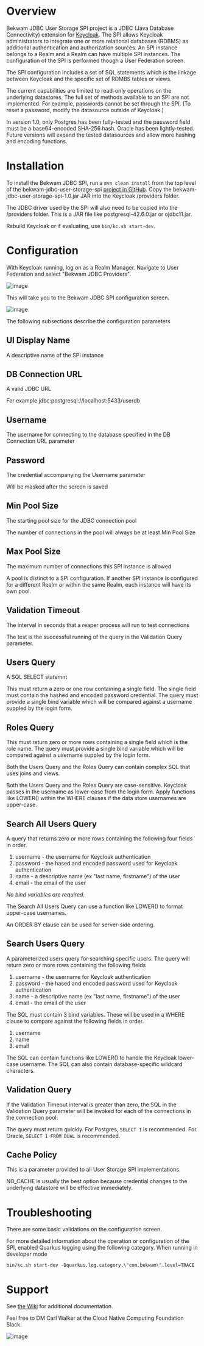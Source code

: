 # Overview

Bekwam JDBC User Storage SPI project is a JDBC (Java Database Connectivity) extension for [Keycloak](https://www.keycloak.org/).  The SPI allows Keycloak administrators to integrate one or more relational databases (RDBMS) as additional authentication and authorization sources.  An SPI instance belongs to a Realm and a Realm can have multiple SPI instances.  The configuration of the SPI is performed though a User Federation screen.

The SPI configuration includes a set of SQL statements which is the linkage between Keycloak and the specific set of RDMBS tables or views.

The current capabilities are limited to read-only operations on the underlying datastores.  The full set of methods available to an SPI are not implemented.  For example, passwords cannot be set through the SPI.  (To reset a password, modify the datasource outside of Keycloak.)

In version 1.0, only Postgres has been fully-tested and the password field must be a base64-encoded SHA-256 hash.  Oracle has been lightly-tested.  Future versions will expand the tested datasources and allow more hashing and encoding functions.

# Installation

To install the Bekwam JDBC SPI, run a `mvn clean install` from the top level of the bekwam-jdbc-user-storage-spi [project in GitHub](https://github.com/bekwam/bekwam-jdbc-user-storage-spi).  Copy the bekwam-jdbc-user-storage-spi-1.0.jar JAR into the Keycloak /providers folder.

The JDBC driver used by the SPI will also need to be copied into the /providers folder.  This is a JAR file like postgresql-42.6.0.jar or ojdbc11.jar.

Rebuild Keycloak or if evaluating, use `bin/kc.sh start-dev`.

# Configuration

With Keycloak running, log on as a Realm Manager.  Navigate to User Federation and select "Bekwam JDBC Providers".

![image](https://github.com/user-attachments/assets/0a6914d8-d26b-4efb-9fbc-dc32c39d5859 "User Federation Screenshot")

This will take you to the Bekwam JDBC SPI configuration screen.

![image](https://github.com/user-attachments/assets/819a494f-d087-4b44-82de-4af66c0c0fad "Bekwam JDBC Configuration Screenshot")

The following subsections describe the configuration parameters

## UI Display Name

A descriptive name of the SPI instance

## DB Connection URL

A valid JDBC URL

For example jdbc:postgresql://localhost:5433/userdb

## Username

The username for connecting to the database specified in the DB Connection URL parameter

## Password

The credential accompanying the Username parameter

Will be masked after the screen is saved

## Min Pool Size

The starting pool size for the JDBC connection pool 

The number of connections in the pool will always be at least Min Pool Size

## Max Pool Size

The maximum number of connections this SPI instance is allowed

A pool is distinct to a SPI configuration.  If another SPI instance is configured for a different Realm or within the same Realm, each instance will have its own pool.

## Validation Timeout

The interval in seconds that a reaper process will run to test connections

The test is the successful running of the query in the Validation Query parameter.

## Users Query

A SQL SELECT statemnt

This must return a zero or one row containing a single field.  The single field must contain the hashed and encoded password credential.  The query must provide a single bind variable which will be compared against a username suppled by the login form.

## Roles Query

This must return zero or more rows containing a single field which is the role name.  The query must provide a single bind variable which will be compared against a username suppled by the login form.

Both the Users Query and the Roles Query can contain complex SQL that uses joins and views.

Both the Users Query and the Roles Query are case-sensitive.  Keycloak passes in the username as lower-case from the login form.  Apply functions like LOWER() within the WHERE clauses if the data store usernames are upper-case.

## Search All Users Query

A query that returns zero or more rows containing the following four fields in order.

1. username - the username for Keycloak authentication
2. password - the hased and encoded password used for Keycloak authentication
3. name - a descriptive name (ex "last name, firstname") of the user
4. email - the email of the user

*No bind variables are required.*
  
The Search All Users Query can use a function like LOWER() to format upper-case usernames.

An ORDER BY clause can be used for server-side ordering.

## Search Users Query

A parameterized users query for searching specific users.  The query will return zero or more rows containing the following fields

1. username - the username for Keycloak authentication
2. password - the hased and encoded password used for Keycloak authentication
3. name - a descriptive name (ex "last name, firstname") of the user
4. email - the email of the user

The SQL must contain 3 bind variables.  These will be used in a WHERE clause to compare against the following fields in order.

1. username
2. name
3. email

The SQL can contain functions like LOWER() to handle the Keycloak lower-case username.  The SQL can also contain database-specific wildcard characters.

## Validation Query

If the Validation Timeout interval is greater than zero, the SQL in the Validation Query parameter will be invoked for each of the connections in the connection pool.

The query must return quickly.  For Postgres, `SELECT 1` is recommended.  For Oracle, `SELECT 1 FROM DUAL` is recommended.

## Cache Policy

This is a parameter provided to all User Storage SPI implementations.

NO_CACHE is usually the best option because credential changes to the underlying datastore will be effective immediately.

# Troubleshooting

There are some basic validations on the configuration screen.

For more detailed information about the operation or configuration of the SPI, enabled Quarkus logging using the following category.  When running in developer mode

```
bin/kc.sh start-dev -Dquarkus.log.category.\"com.bekwam\".level=TRACE
```

# Support

See [the Wiki](https://github.com/bekwam/bekwam-jdbc-user-storage-spi/wiki) for additional documentation.

Feel free to DM Carl Walker at the Cloud Native Computing Foundation Slack.

![image](https://github.com/user-attachments/assets/1d82b534-4e08-40ae-a7ff-2efe2d142ae4 "Carl")









